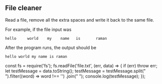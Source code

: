 ## File cleaner
Read a file, remove all the extra spaces and write it back to the same file.

For example, if the file input was
```
hello     world    my    name   is       raman
```

After the program runs, the output should be

```
hello world my name is raman
```
const fs = require('fs');
fs.readFile('file.txt', (err, data) => {
  if (err) throw err;
  let testMessage = data.toString();
  testMessage = testMessage.split(" ").filter((word) => word !== '')
    .join(" ");
  console.log(testMessage);
});
